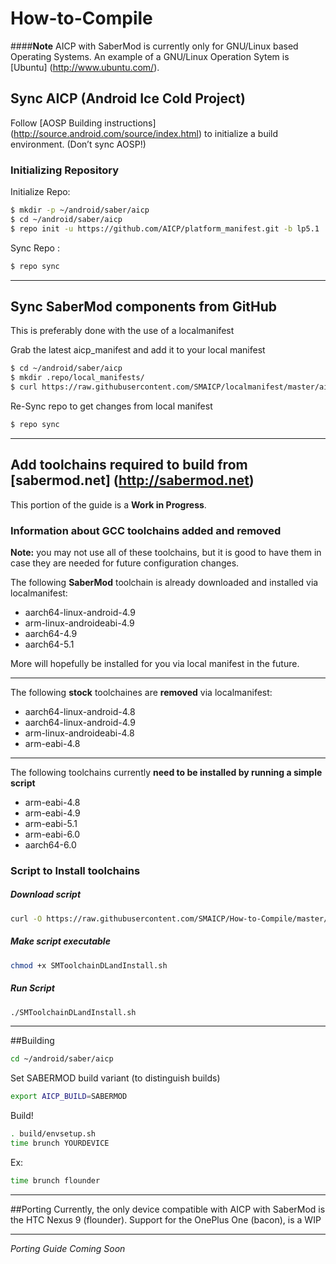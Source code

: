 # How-to-Compile
####**Note** AICP with SaberMod is currently only for GNU/Linux based Operating Systems. An example of a GNU/Linux Operation Sytem is [Ubuntu] (http://www.ubuntu.com/).
## Sync AICP (Android Ice Cold Project)
Follow [AOSP Building instructions] (http://source.android.com/source/index.html) to initialize a build environment. (Don’t sync AOSP!)
### Initializing Repository


Initialize Repo:
```bash
$ mkdir -p ~/android/saber/aicp
$ cd ~/android/saber/aicp
$ repo init -u https://github.com/AICP/platform_manifest.git -b lp5.1
```

Sync Repo :

```bash
$ repo sync
```

***
## Sync SaberMod components from GitHub
This is preferably done with the use of a localmanifest

Grab the latest aicp_manifest and add it to your local manifest
```bash
$ cd ~/android/saber/aicp
$ mkdir .repo/local_manifests/
$ curl https://raw.githubusercontent.com/SMAICP/localmanifest/master/aicp_manifest.xml > .repo/local_manifests/aicp_manifest.xml
```
Re-Sync repo to get changes from local manifest

```bash
$ repo sync
```
***
## Add toolchains required to build from [sabermod.net] (http://sabermod.net)
This portion of the guide is a **Work in Progress**.

### Information about GCC toolchains added and removed
**Note:** you may not use all of these toolchains, but it is good to have them in case they are needed for future configuration changes.

The following **SaberMod** toolchain is already downloaded and installed via localmanifest:
- aarch64-linux-android-4.9
- arm-linux-androideabi-4.9
- aarch64-4.9
- aarch64-5.1

More will hopefully be installed for you via local manifest in the future.
***
The following **stock** toolchaines are **removed** via localmanifest:
- aarch64-linux-android-4.8
- aarch64-linux-android-4.9
- arm-linux-androideabi-4.8
- arm-eabi-4.8

***
The following toolchains currently **need to be installed by running a simple script**
- arm-eabi-4.8
- arm-eabi-4.9
- arm-eabi-5.1
- arm-eabi-6.0
- aarch64-6.0

### Script to Install toolchains
##### Download script
```bash
curl -O https://raw.githubusercontent.com/SMAICP/How-to-Compile/master/SMToolchainDLandInstall.sh
```
##### Make script executable
```bash
chmod +x SMToolchainDLandInstall.sh
```
##### Run Script
```bash
./SMToolchainDLandInstall.sh
```
***
##Building
```bash
cd ~/android/saber/aicp
```

Set SABERMOD build variant (to distinguish builds)

```bash
export AICP_BUILD=SABERMOD
```

Build!

```bash
. build/envsetup.sh
time brunch YOURDEVICE
```
Ex:
```bash
time brunch flounder
```

***
##Porting
Currently, the only device compatible with AICP with SaberMod is the HTC Nexus 9 (flounder). Support for the OnePlus One (bacon), is a WIP
***
*Porting Guide Coming Soon*
